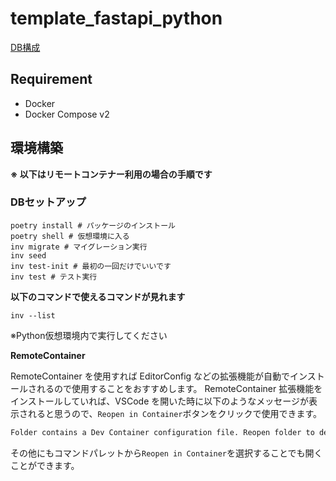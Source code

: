 # template_fastapi_python

[DB構成](docs/db/README.md)

## Requirement

- Docker
- Docker Compose v2

## 環境構築

**※ 以下はリモートコンテナー利用の場合の手順です**

### DBセットアップ

```shell
poetry install # パッケージのインストール
poetry shell # 仮想環境に入る
inv migrate # マイグレーション実行
inv seed
inv test-init # 最初の一回だけでいいです
inv test # テスト実行
```

**以下のコマンドで使えるコマンドが見れます**

```shell
inv --list
```

※Python仮想環境内で実行してください

**RemoteContainer**

RemoteContainer を使用すれば EditorConfig などの拡張機能が自動でインストールされるので使用することをおすすめします。
RemoteContainer 拡張機能をインストールしていれば、VSCode を開いた時に以下のようなメッセージが表示されると思うので、`Reopen in Container`ボタンをクリックで使用できます。

```txt
Folder contains a Dev Container configuration file. Reopen folder to develop in a container (learn more).
```

その他にもコマンドパレットから`Reopen in Container`を選択することでも開くことができます。
